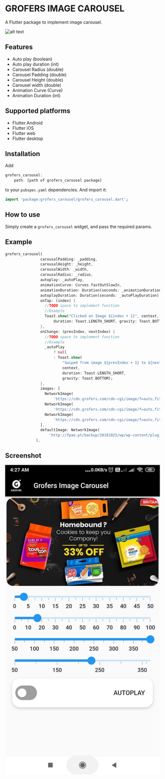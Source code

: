 # GROFERS IMAGE CAROUSEL

A Flutter package to implement image carousel. 

![alt text](https://mir-s3-cdn-cf.behance.net/projects/404/8e2c2329927983.560adf7bbb304.png)

## Features

* Auto play (boolean)
* Auto play duration (int)
* Carousel Radius (double)
* Carousel Padding (double)
* Carousel Height (double)
* Carousel width (double)
* Animation Curve (Curve)
* Animation Duration (int)

## Supported platforms

* Flutter Android
* Flutter iOS
* Flutter web
* Flutter desktop

## Installation

Add 
```dart
grofers_carousel:
    path: [path of grofers_carousel package]
```
to your `pubspec.yaml` dependencies. And import it:

```dart
import 'package:grofers_carousel/grofers_carousel.dart';
```

## How to use

Simply create a `grofers_carousel` widget, and pass the required params.


## Example
```dart
grofers_carousel(
                carousalPadding: _padding,
                carousalHeight: _height,
                carousalWidth: _width,
                carousalRadius: _radius,
                autoplay: _autoPlay,
                animationCurve: Curves.fastOutSlowIn,
                animationDuration: Duration(seconds: _animationDuration),
                autoplayDuration: Duration(seconds: _autoPlayDuration),
                onTap: (index) {
                  //TODO space to implement function
                  //Example
                  Toast.show("Clicked on Image ${index + 1}", context,
                      duration: Toast.LENGTH_SHORT, gravity: Toast.BOTTOM);
                },
                onChange: (prevIndex, nextIndex) {
                  //TODO space to implement function
                  //Example
                  _autoPlay
                      ? null
                      : Toast.show(
                          "Swiped from image ${prevIndex + 1} to ${nextIndex + 1}",
                          context,
                          duration: Toast.LENGTH_SHORT,
                          gravity: Toast.BOTTOM);
                },
                images: [
                  NetworkImage(
                      'https://cdn.grofers.com/cdn-cgi/image/f=auto,fit=scale-down,q=50,w=954,h=477/layout-engine/2021-06/Homepage_Household-laundry-_8.jpg'),
                  NetworkImage(
                      'https://cdn.grofers.com/cdn-cgi/image/f=auto,fit=scale-down,q=50,h=274/layout-engine/2021-06/SSF_june21_masthead2_0.jpg'),
                  NetworkImage(
                      'https://cdn.grofers.com/cdn-cgi/image/f=auto,fit=scale-down,q=50,w=954,h=477/layout-engine/2021-06/HPB-RESIZE-JUNE.jpg'),
                ],
                defaultImage: NetworkImage(
                    'http://fpae.pt/backup/20181025/wp/wp-content/plugins/post-slider-carousel/images/no-image-available-grid.jpg'), //This will be used when there is no images in above list
              ),
```

## Screenshot

![alt text](https://github.com/Ankit-jailwal/Grofers-Image-Carousel/blob/master/example/assets/WhatsApp%20Image%202021-06-09%20at%204.29.11%20AM%20(1).jpeg)
